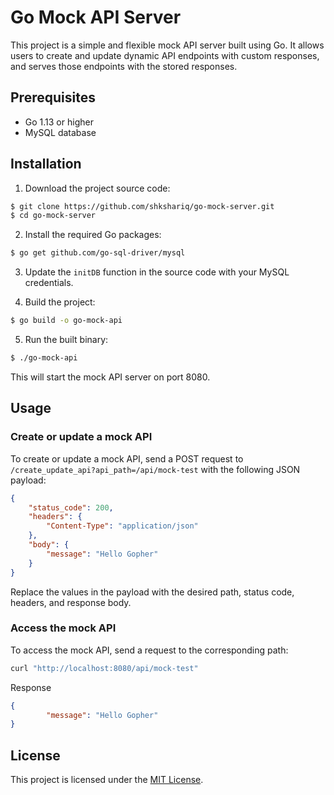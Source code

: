 
# Go Mock API Server

This project is a simple and flexible mock API server built using Go. It allows users to create and update dynamic API endpoints with custom responses, and serves those endpoints with the stored responses.

## Prerequisites

- Go 1.13 or higher
- MySQL database

## Installation

1. Download the project source code:

```bash
$ git clone https://github.com/shkshariq/go-mock-server.git
$ cd go-mock-server
```

2. Install the required Go packages:

```bash
$ go get github.com/go-sql-driver/mysql
```

3. Update the `initDB` function in the source code with your MySQL credentials.

4. Build the project:

```bash
$ go build -o go-mock-api
```

5. Run the built binary:

```bash
$ ./go-mock-api
```

This will start the mock API server on port 8080.

## Usage

### Create or update a mock API

To create or update a mock API, send a POST request to `/create_update_api?api_path=/api/mock-test` with the following JSON payload:
```json
{
	"status_code": 200,
	"headers": {
		"Content-Type": "application/json"
	},
	"body": {
		"message": "Hello Gopher"
	}
}
```

Replace the values in the payload with the desired path, status code, headers, and response body.


### Access the mock API

To access the mock API, send a request to the corresponding path:

```bash
curl "http://localhost:8080/api/mock-test"
```

Response
```json
{
		"message": "Hello Gopher"
}
```

## License

This project is licensed under the [MIT License](https://opensource.org/licenses/MIT).
